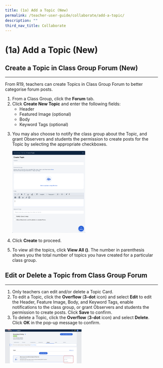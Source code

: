 ```yaml
---
title: (1a) Add a Topic (New)
permalink: /teacher-user-guide/collaborate/add-a-topic/
description: ""
third_nav_title: Collaborate
---
```

<h1 id="-1a-add-a-topic-new-">(1a) Add a Topic (New)</h1>
<h2 id="-create-a-topic-in-class-group-forum-new-">Create a Topic in Class Group Forum (New)</h2>
<hr>
<p>From R19, teachers can create Topics in Class Group Forum to better categorise forum posts. </p>
<ol>
<li>From a Class Group, click the <strong>Forum</strong> tab.</li>
<li>Click <strong>Create New Topic</strong> and enter the following fields:<ul>
<li>Header</li>
<li>Featured Image (optional)</li>
<li>Body</li>
<li>Keyword Tags (optional)</li>
</ul>
</li>
<li><p>You may also choose to notify the class group about the Topic, and grant Observers and students the permission to create posts for the Topic by selecting the appropriate checkboxes.</p>
<p><img style="width: 50%;" src="/images/2Teacher/C-TopicCard.png"></p>
</li>
<li><p>Click <strong>Create</strong> to proceed.</p>
</li>
<li>To view all the topics, click <strong>View All ()</strong>. The number in parenthesis shows you the total number of topics you have created for a particular class group.</li>
</ol>
<h2 id="edit-or-delete-a-topic-from-class-group-forum">Edit or Delete a Topic from Class Group Forum</h2>
<hr>
<ol>
<li>Only teachers can edit and/or delete a Topic Card. </li>
<li>To edit a Topic, click the <strong>Overflow</strong> (<strong>3-dot</strong> icon) and select <strong>Edit</strong> to edit the Header, Feature Image, Body, and Keyword Tags, enable notifications to the class group, or grant Observers and students the permission to create posts. Click <strong>Save</strong> to confirm.</li>
<li>To delete a Topic, click the <strong>Overflow</strong> (<strong>3-dot</strong> icon) and select <strong>Delete</strong>. Click <strong><strong>OK</strong></strong> in the pop-up message to confirm.</li>
</ol>
<p><img style="width: 50%;" src="/images/2Teacher/C-EditDeleteCard.png"></p>